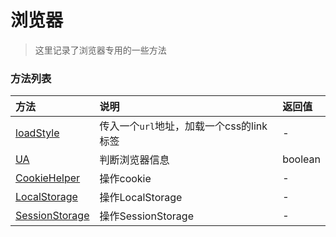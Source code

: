 # 浏览器

> 这里记录了浏览器专用的一些方法

### 方法列表

| 方法          | 说明                 | 返回值     |
| :------------ |:-------------------| :----------|
| [loadStyle](/vantop-util/browser/loadStyle) |  传入一个`url`地址，加载一个css的link标签| -|
| [UA](/vantop-util/browser/UA)  |  判断浏览器信息 | boolean |
| [CookieHelper](/vantop-util/browser/cookieHelper)  |  操作cookie | - |
| [LocalStorage](/vantop-util/browser/LocalStorage)  |  操作LocalStorage | - |
| [SessionStorage](/vantop-util/browser/SessionStorage)  |  操作SessionStorage | - |